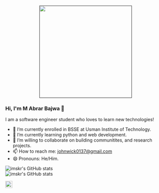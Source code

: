 <p align="center" > 
    <a href="" target="_blank"> <img height="290px"src="https://i.pinimg.com/originals/c1/3e/7f/c13e7f371b14f93e91808200631b8a81.gif"/> </a>
<p/>

### Hi, I'm M Abrar Bajwa 👋

I am a software engineer student who loves to learn new technologies!


- 🔭 I’m currently enrolled in BSSE at Usman Institute of Technology.
- 🌱 I’m currently learning python and web development.
- 👯 I’m willing to collaborate on building communitites, and research projects.
- 📫 How to reach me: johnwick0137@gmail.com
- 😄 Pronouns: He/Him.



![imskr's GitHub stats](https://github-readme-stats.vercel.app/api?username=abrar-bajwa&theme=midnight-purple&show_icons=true) <br/>
![imskr's GitHub stats](https://github-readme-stats.vercel.app/api/top-langs/?username=abrar-bajwa&theme=midnight-purple&show_icons=true)

<a href="https://www.linkedin.com">
  <img align="left" alt="abrar's linkedin" width="22px" src="https://cdn.jsdelivr.net/npm/simple-icons@v3/icons/linkedin.svg" />
</a>
